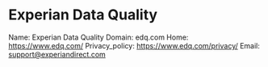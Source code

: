 
# Experian Data Quality

Name: Experian Data Quality
Domain: edq.com
Home: https://www.edq.com/
Privacy_policy: https://www.edq.com/privacy/
Email: support@experiandirect.com
